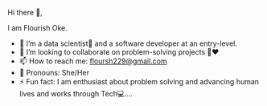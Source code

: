 Hi there 👋,

I am Flourish Oke.

- 🎯 I’m a data scientist🤖 and a software developer at an entry-level.
- 👯 I’m looking to collaborate on problem-solving projects 💪❤
- 📫 How to reach me: floursh229@gmail.com
- 🙋 Pronouns: She/Her
- ⚡ Fun fact: I am enthusiast about problem solving
               and advancing human lives and works 
               through Tech💻....

